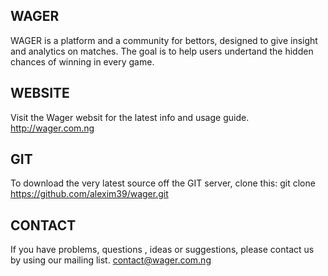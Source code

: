 ## WAGER

WAGER is a platform and a community for bettors, designed to give insight and analytics on matches. The goal is to help users undertand the hidden chances of winning in every game.

## WEBSITE

Visit the Wager websit for the latest info and usage guide. http://wager.com.ng

## GIT

To download the very latest source off the GIT server, clone this: git clone https://github.com/alexim39/wager.git

## CONTACT

If you have problems, questions , ideas or suggestions, please contact us by using our mailing list. contact@wager.com.ng